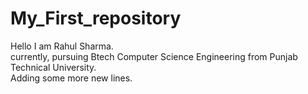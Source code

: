 # My_First_repository

Hello I am Rahul Sharma. 
<br>
currently, pursuing Btech Computer Science Engineering from Punjab Technical University.
<br>
Adding some more new lines.